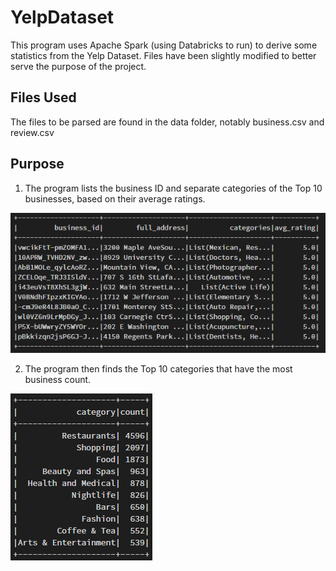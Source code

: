 # YelpDataset
This program uses Apache Spark (using Databricks to run) to derive some statistics from the Yelp Dataset. Files have been slightly modified to better serve the purpose of the project.

## Files Used
The files to be parsed are found in the data folder, notably business.csv and review.csv

## Purpose
1. The program lists the business ID and separate categories of the Top 10 businesses, based on their average ratings.

![Part1](screenshots/Part1.png)


2. The program then finds the Top 10 categories that have the most business count.

![Part2](screenshots/Part2.png)
